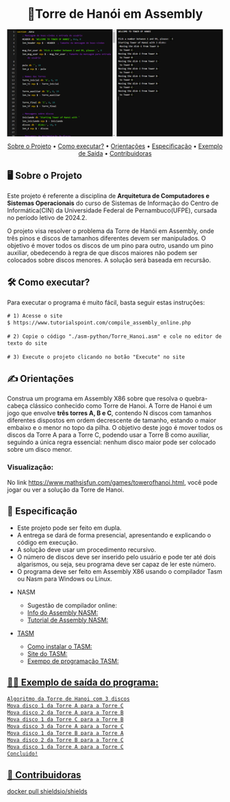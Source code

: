 <h1 align="center">🗼Torre de Hanói em Assembly</h1>
<div style="display: flex; justify-content: space-around;">
  <img src="asm-python/execucao_hanoi.png" alt="Execução do código da torre de hanoi">
</div>

<p align="center">
 <a href="#sobre-o-projeto">Sobre o Projeto</a> •
 <a href="#como-executar">Como executar?</a> • 
 <a href="#orientações">Orientações</a> • 
 <a href="#especificação">Especificação</a> • 
 <a href="#exemplo-de-saida">Exemplo de Saída</a> • 
 <a href="#contribuidoras">Contribuidoras</a>
</p>

<h2>🖥️ Sobre o Projeto</h2>
<p>Este projeto é referente a disciplina de <strong>Arquitetura de Computadores e Sistemas Operacionais</strong> do curso de Sistemas de Informação do Centro de Informática(CIN) da Universidade Federal de Pernambuco(UFPE), cursada no período letivo de 2024.2.</p>

<p>O projeto visa resolver o problema da Torre de Hanói em Assembly, onde três pinos e discos de tamanhos diferentes devem ser manipulados. O objetivo é mover todos os discos de um pino para outro, usando um pino auxiliar, obedecendo à regra de que discos maiores não podem ser colocados sobre discos menores. A solução será baseada em recursão.</p>

<h2>🛠️ Como executar?</h2>
Para executar o programa é muito fácil, basta seguir estas instruções:

```
# 1) Acesse o site
$ https://www.tutorialspoint.com/compile_assembly_online.php

# 2) Copie o código "./asm-python/Torre_Hanoi.asm" e cole no editor de texto do site

# 3) Execute o projeto clicando no botão "Execute" no site
```

<h2>✍️ Orientações</h2>
Construa um programa em Assembly X86 sobre que resolva o quebra-cabeça clássico conhecido como Torre de Hanoi. A Torre de Hanoi é um jogo que envolve <strong>três torres A, B e C</strong>, contendo N discos com tamanhos diferentes dispostos em ordem decrescente de tamanho, estando o maior embaixo e o menor no topo da pilha. O objetivo deste jogo é mover todos os discos da Torre A para a Torre C, podendo usar a Torre B como auxiliar, seguindo a única regra essencial: nenhum disco maior pode ser colocado sobre um disco menor.

<h3><strong>Visualização:</strong></h3>
No link <a href="https://www.mathsisfun.com/games/towerofhanoi.html">https://www.mathsisfun.com/games/towerofhanoi.html</a>, você pode jogar ou ver a solução da Torre de Hanoi.</p>

<h2>🧨 Especificação</h2>
<ul>
    <li>Este projeto pode ser feito em dupla.</li>
    <li>A entrega se dará de forma presencial, apresentando e explicando o código em execução.</li>
    <li>A solução deve usar um procedimento recursivo.</li>
    <li>O número de discos deve ser inserido pelo usuário e pode ter até dois algarismos, ou seja, seu programa deve ser capaz de ler este número.</li>
    <li>O programa deve ser feito em Assembly X86 usando o compilador Tasm ou  Nasm para Windows ou Linux.</li>
</ul>
<ul>
    <li>NASM</li>
    <ul>
    <li>Sugestão de compilador online: <a href="http://www.tutorialspoint.com/compile_assembly_online.php"></li>
    <li>Info do Assembly NASM: <a href="https://mentebinaria.gitbook.io/assembly/"></li>
    <li>Tutorial de Assembly NASM: <a href="https://www.tutorialspoint.com/assembly_programming/index.htm"></li>
</ul>
</ul>
<ul>
    <li>TASM</li>
    <ul>
    <li>Como instalar o TASM: <a href="https://www.youtube.com/watch?v=PQqLLd7owdQ"></li>
    <li>Site do TASM: <a href="https://sourceforge.net/projects/guitasm8086/"></li>
    <li>Exempo de programação TASM: <a href="https://www.facom.ufu.br/~gustavo/OC1/Apresentacoes/Assembly.pdf"></li>
</ul>
</ul>

<h2>👩‍💻 Exemplo de saída do programa:</h2>

```
Algoritmo da Torre de Hanoi com 3 discos
Mova disco 1 da Torre A para a Torre C
Mova disco 2 da Torre A para a Torre B
Mova disco 1 da Torre C para a Torre B
Mova disco 3 da Torre A para a Torre C
Mova disco 1 da Torre B para a Torre A
Mova disco 2 da Torre B para a Torre C
Mova disco 1 da Torre A para a Torre C
Concluido!
```

<h2>👯 Contribuidoras</h2>
docker pull shieldsio/shields